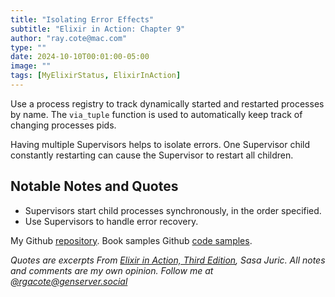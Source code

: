 ```yaml
---
title: "Isolating Error Effects"
subtitle: "Elixir in Action: Chapter 9"
author: "ray.cote@mac.com"
type: ""
date: 2024-10-10T00:01:00-05:00
image: ""
tags: [MyElixirStatus, ElixirInAction]
---
```


Use a process registry to track dynamically started and restarted processes by name.
The `via_tuple` function is used to automatically keep track of changing processes pids.

Having multiple Supervisors helps to isolate errors.
One Supervisor child constantly restarting can cause the Supervisor to restart all children.


## Notable Notes and Quotes

<!--more-->

- Supervisors start child processes synchronously, in the order specified.
- Use Supervisors to handle error recovery.


My Github [repository](https://github.com/rgacote/ElixirInAction3rdEdition).
Book samples Github [code samples](https://github.com/sasa1977/elixir-in-action).

_Quotes are excerpts From [Elixir in Action, Third Edition](https://www.manning.com/books/elixir-in-action-third-edition), Sasa Juric._
_All notes and comments are my own opinion. Follow me at [@rgacote@genserver.social](https://genserver.social/rgacote)_
